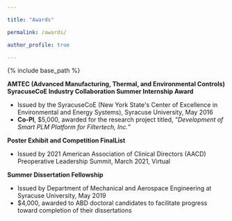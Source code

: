 ```yaml
---

title: "Awards"

permalink: /awards/

author_profile: true

---
```



{% include base_path %}

**AMTEC (Advanced Manufacturing, Thermal, and Environmental Controls) SyracuseCoE Industry Collaboration Summer Internship Award**
- Issued by the SyracuseCoE (New York State's Center of Excellence in Environmental and Energy Systems), Syracuse University, May 2016
- **Co-PI**, $5,000, awarded for the research project titled, “*Development of Smart PLM Platform for Filtertech, Inc.*”



**Poster Exhibit and Competition FinalList**
- Issued by 2021 American Association of Clinical Directors (AACD) Preoperative
Leadership Summit, March 2021, Virtual


**Summer Dissertation Fellowship**
- Issued by Department of Mechanical and Aerospace Engineering at Syracuse University, May 2019
- $4,000, awarded to ABD doctoral candidates to facilitate progress toward completion of their dissertations